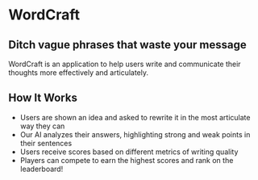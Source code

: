 # WordCraft

## Ditch vague phrases that waste your message

WordCraft is an application to help users write and communicate their thoughts more effectively and articulately.

## How It Works

- Users are shown an idea and asked to rewrite it in the most articulate way they can
- Our AI analyzes their answers, highlighting strong and weak points in their sentences
- Users receive scores based on different metrics of writing quality
- Players can compete to earn the highest scores and rank on the leaderboard!
